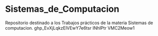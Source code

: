 # Sistemas_de_Computacion
Repositorio destinado a los Trabajos prácticos de la materia Sistemas de computacion.
ghp_EvXjLqkzElVEwY7e6tsr
INhlPtr
VMC2Meow1 
